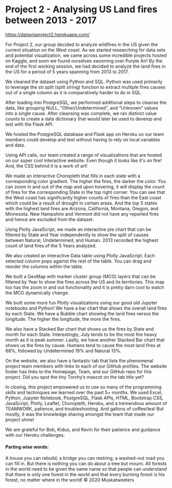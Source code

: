 # Project 2 - Analysing US Land fires between 2013 - 2017

https://datavisproject2.herokuapp.com/

For Project 2, our group decided to analyze wildfires in the US given the current situation on the West coast. As we started researching for data sets and potential visualization, we came across some incredible projects hosted on Kaggle, and soon we found ourselves swooning over Purple Air! By the end of the first working session, we had decided to analyze the land fires in the US for a period of 5 years spanning from 2013 to 2017. 

We cleaned the dataset using Python and SQL. Python was used primarily to leverage the str.split (split string) function to extract multiple fires causes out of a single column as it is comparatively harder to do in SQL.

After loading into PostgreSQL, we performed additional steps to cleanse the data, like grouping NULL, “Other/Undetermined”, and “Unknown” values into a single cause.
After cleansing was complete, we ran distinct value counts to create a data dictionary that would later be used to develop and test with the Flask API.

We hosted the PostgreSQL database and Flask app on Heroku so our team members could develop and test without having to rely on local variables and data.

Using API calls, our team created a range of visualizations that are hosted on our super cool interactive website. Even though it looks like it's on fire! And, the CSS behind it is a work of art!

We made an interactive Choropleth that fills in each state with a corresponding color gradient. The higher the fires, the darker the color. You can zoom in and out of the map and upon hovering, it will display the count of fires for the corresponding State in the top right corner. You can see that the West coast has significantly higher counts of fires than the East coast which could be a result of drought in certain areas. And the top 5 states with the highest land fires are Arizona, California, Montana, Oregon, and Minnesota. New Hampshire and Vermont did not have any reported fires and hence are excluded from the dataset.

Using Plotly JavaScript, we made an interactive pie chart that can be filtered by State and Year independently to show the split of causes between Natural, Undetermined, and Human. 2013 recorded the highest count of land fires of the 5 Years analyzed.

We also created an interactive Data table using Plotly JavaScript. Each selected column pops against the rest of the table. You can drag and reorder the columns within the table.

We built a GeoMap with marker cluster group (MCG) layers that can be filtered by Year to show the fires across the US and its territories. This map too has the zoom in and out functionality and it is pretty darn cool to watch the MCG dynamically change.

We built some more fun Plotly visualizations using our good old Jupyter notebooks and Python! We have a bar chart that shows the overall land fires by each State. We have a Bubble chart showing the land fires versus the longitude. The higher the longitude, the more the fires.

We also have a Stacked Bar chart that shows us the fires by State and month for each State. Interestingly, July tends to be the most fire heavy month as it is peak summer. Lastly, we have another Stacked Bar chart that shows us the fires by cause. Humans tend to cause the most land fires at 68%, followed by Undetermined 19% and Natural 13%.

On the website, we also have a fantastic tab that lists the phenomenal project team members with links to each of our GitHub profiles. The website footer has links to the Homepage, Team, and our GitHub repo for this project. Did you spot the tiny Torchy’s mascot on the tab title yet?

In closing, this project empowered us to use so many of the programming skills and techniques we learned over the past 5+ months. We used Excel, Python, Jupyter Notebook, PostgreSQL, Flask APIs, HTML, Bootstrap CSS, JavaScript, Plotly, Leaflet, Choropleth, Heroku, and a tremendous amount of TEAMWORK, patience, and troubleshooting. And gallons of coffee/tea! But mostly, it was the knowledge sharing amongst the team that made our project shine!

We are grateful for Bob, Kidus, and Kevin for their patience and guidance with our Heroku challenges.

#### Parting wise words:

A house you can rebuild; a bridge you can restring; a washed-out road you can fill in. But there is nothing you can do about a tree but mourn.
All forests in the world need to be given the same name so that people can understand that there is only one forest in the world and that every burning forest is his forest, no matter where in the world!
© 2020 Muskatweeters
